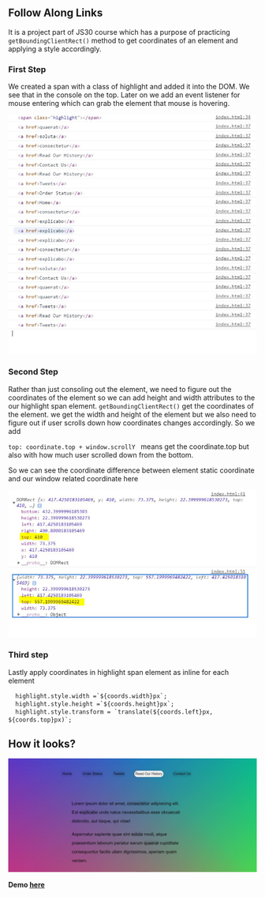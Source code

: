 ## Follow Along Links

It is a project part of JS30 course which has a purpose of practicing ``getBoundingClientRect()`` method to get coordinates of an element and applying a style accordingly.

### First Step 
We created a span with a class of highlight and added it into the DOM. We see that in the console on the top. Later on we add an event listener for mouse entering which can grab the element that mouse is hovering.

![alt text](https://github.com/bilgedemirkaya/JS-30/blob/main/22%20Follow%20Along%20Link%20Highlighter/console.JPG)

### Second Step
Rather than just consoling out the element, we need to figure out the coordinates of the element so we can add height and width attributes to the our highlight span element. ``getBoundingClientRect()`` get the coordinates of the element. we get the width and height of the element but we also need to figure out if user scrolls down how coordinates changes accordingly. So we add 

``top: coordinate.top + window.scrollY `` means get the coordinate.top but also with how much user scrolled down from the bottom.

So we can see the coordinate difference between element static coordinate and our window related coordinate here

![alt text](https://github.com/bilgedemirkaya/JS-30/blob/main/22%20Follow%20Along%20Link%20Highlighter/secondconsole.JPG)

### Third step
Lastly apply coordinates in highlight span element as inline for each element

```
  highlight.style.width =`${coords.width}px`;
  highlight.style.height =`${coords.height}px`;
  highlight.style.transform = `translate(${coords.left}px, ${coords.top}px)`;

```

## How it looks? 

![alt text](https://github.com/bilgedemirkaya/JS-30/blob/main/22%20Follow%20Along%20Link%20Highlighter/Capture.JPG)

**Demo [here](https://bilgedemirkaya.github.io/JS-30/22%20Follow%20Along%20Link%20Highlighter/index.html)**